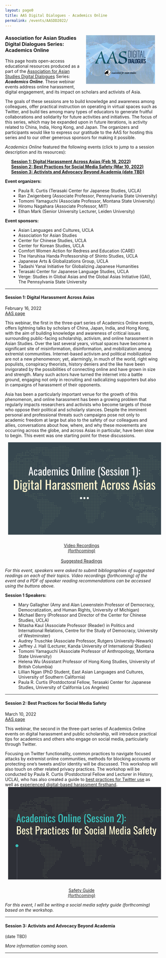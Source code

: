 ```yaml
---
layout: page0
title: AAS Digital Dialogues - Academics Online
permalink: /events/AASDD2022/
---
```


<div style>
<img src="/images/AAS_DD_logo.png" style="float:right;max-width:45%;padding: 10px 10px 10px 15px;">
</div>
<h3>Association for Asian Studies<br>Digital Dialogues Series:<br>Academics Online</h3>

<p></p>
This page hosts open-access educational resources produced as a part of the <a href="https://www.asianstudies.org/jobs-professional-resources/aas-digital-dialogues/">Association for Asian Studies Digital Dialogues</a> Series: <em><b>Academics Online</b></em>. These webinar events address online harassment, digital engagement, and its impact on scholars and activists of Asia.
<p></p>
The goals of these sessions are to build knowledge and awareness among colleagues, offer practical instruction on operating in virtual spaces such as Twitter, and build ties among many types of educators to generate fruitful collaborations and solidarity for future activities and initiatives. The focus of this series, which may be expanded upon in future iterations, is activity related to China, India, Hong Kong, and Japan. The organizers and participants would like to express our gratitude to the AAS for hosting this series and to our other generous sponsors for making it possible.
<p></p>
<em>Academics Online</em> featured the following events (click to jump to a session description and its resources):
<p></p><b>
<span style="padding-left: 20px; display:block"><a href="#1">Session 1: Digital Harassment Across Asias (Feb 16, 2022)</a><br>
<a href="#2">Session 2: Best Practices for Social Media Safety (Mar 10, 2022)</a><br>
<a href="#3">Session 3: Activists and Advocacy Beyond Academia (date TBD)</a></span></b>
<p></p>
<b>Event organizers:</b>
<p></p>
<div>
<span style="padding-left: 20px; display:block">
  <ul><li>Paula R. Curtis (Terasaki Center for Japanese Studies, UCLA)</li>
  <li>Ran Zwigenberg (Associate Professor, Pennsylvania State University)</li>
  <li>Tomomi Yamaguchi (Associate Professor, Montana State University)</li>
  <li>Hiromu Nagahara (Associate Professor, MIT)</li>
  <li>Ethan Mark (Senior University Lecturer, Leiden University)</li></ul>
  </span>
  </div>
<p></p>
<b>Event sponsors:</b>
<p></p>
<div>
<span style="padding-left: 20px; display:block">
  <ul><li>Asian Languages and Cultures, UCLA</li>
  <li>Association for Asian Studies</li>
  <li>Center for Chinese Studies, UCLA</li>
  <li>Center for Korean Studies, UCLA</li>
  <li>Comfort Women Action for Redress and Education (CARE)</li>
  <li>The Haruhisa Handa Professorship of Shinto Studies, UCLA</li>
  <li>Japanese Arts & Globalizations Group, UCLA</li>
  <li>Tadashi Yanai Initiative for Globalizing Japanese Humanities</li>
  <li>Terasaki Center for Japanese Language Studies, UCLA</li>
  <li>Verge: Studies in Global Asias and the Global Asias Initiative (GAI), The Pennsylvania State University</li></ul>
  </span>
  </div>
<p></p>
<hr>
<section id="1">
<div class="outerDiv6040">
  <div class="leftDiv6040">
  <h4><b>Session 1: Digital Harassment Across Asias</b></h4>
  February 16, 2022<br>
  <a href="https://www.asianstudies.org/jobs-professional-resources/aas-digital-dialogues/academics-online-digital-harassment-across-asias/">AAS page</a>
  <p></p>
  This webinar, the first in the three-part series of Academics Online events, offers lightning talks by scholars of China, Japan, India, and Hong Kong, with the aim of building knowledge and awareness of critical issues surrounding public-facing scholarship, activism, and online harassment in Asian Studies. Over the last several years, virtual spaces have become a significant site of misinformation, disinformation, and mobilization among extremist communities. Internet-based activism and political mobilization are not a new phenomenon; yet, alarmingly, in much of the world, right wing populists, conspiracy theorists, history deniers and the like have been invigorated by the possibilities of connecting online and have grown in size and strength. Many such actors have turned the internet into a battle ground, engaging not only in recruiting and radicalizing supporters but also in campaigns of harassment of their opponents.
  <p></p>Asia has been a particularly important venue for the growth of this phenomenon, and online harassment has been a growing problem that regularly impacts researchers and activists who become targets of those who oppose their political and scholarly stances. Despite the imminent personal and professional threats such campaigns pose not only to academic freedom at large but also to the safety of our colleagues and allies, conversations about how, where, and why these movements are occurring across the globe, and across Asias in particular, have been slow to begin. This event was one starting point for these discussions.
  <p></p>
  </div>
  <div class="rightDiv6040">
        <div style>
        <img src="/images/AASDDS1.png" style="float:center;max-width:100%;padding: 0px 10px 10px 10px;">
        </div><p></p>
      <center><a href="https://www.asianstudies.org/jobs-professional-resources/aas-digital-dialogues/academics-online-digital-harassment-across-asias/" class="btn btn-primary btn-lg outline" role="button">Video Recordings<br>(forthcoming)</a><br>&nbsp;<br>
      <a href="/docs/2022_AASDD1_Bib.pdf" class="btn btn-primary btn-lg outline" role="button">Suggested Readings</a></center>
      <p></p>
      <p></p>
      <em>For this event, speakers were asked to submit bibliographies of suggested readings on each of their topics. Video recordings (forthcoming) of the event and a PDF of speaker reading recommendations can be accessed using the buttons above.</em>
      <p></p>
    </div>
</div>
<b>Session 1 Speakers:</b>
<p></p>
<span style="padding-left: 20px; display:block">
    <ul><li>Mary Gallagher (Amy and Alan Lowenstein Professor of Democracy, Democratization, and Human Rights, University of Michigan)</li>
    <li>Michael Berry (Professor and Director of the Center for Chinese Studies, UCLA)</li>
    <li>Nitasha Kaul (Associate Professor (Reader) in Politics and International Relations, Centre for the Study of Democracy, University of Westminster)</li>
    <li>Audrey Truschke (Associate Professor, Rutgers University-Newark)</li>
    <li>Jeffrey J. Hall (Lecturer, Kanda University of International Studies)</li>
    <li>Tomomi Yamaguchi (Associate Professor of Anthropology, Montana State University)</li>
    <li>Helena Wu (Assistant Professor of Hong Kong Studies, University of British Columbia)</li>
    <li>Lillian Ngan (PhD Student, East Asian Languages and Cultures, University of Southern California)</li>
    <li>Paula R. Curtis (Postdoctoral Fellow, Terasaki Center for Japanese Studies, University of California Los Angeles)</li></ul></span>
</section>
<hr>
<section id="2">
<div class="outerDiv6040">
  <div class="leftDiv6040">
  <h4><b>Session 2: Best Practices for Social Media Safety</b></h4>
  March 10, 2022<br>
  <a href="https://www.asianstudies.org/jobs-professional-resources/aas-digital-dialogues/academics-online-best-practices-for-social-media-safety/">AAS page</a>
  <p></p>
  This webinar, the second in the three-part series of Academics Online events on digital harassment and public scholarship, will introduce practical tips for academics and others who engage on social media, particularly through Twitter.
  <p></p>
  Focusing on Twitter functionality, common practices to navigate focused attacks by extremist online communities, methods for blocking accounts or protecting one’s tweets and/or identity will be discussed. This workshop will also touch on other related privacy practices. The workshop will be conducted by Paula R. Curtis (Postdoctoral Fellow and Lecturer in History, UCLA), who has also created a guide to <a href="http://prcurtis.com/docs/twitterguide/">best practices for Twitter use</a> as well as <a href="https://apjjf.org/2021/22/Curtis.html">experienced digital-based harassment firsthand</a>.
  </div>
  <div class="rightDiv6040">
        <div style>
        <img src="/images/AASDDS2.png" style="float:center;max-width:100%;padding: 0px 10px 10px 10px;">
        </div><p></p>
      <center>
      <a href="/events/AASDD2022/" class="btn btn-primary btn-lg outline" role="button">Safety Guide<br>(forthcoming)</a></center>
      <p></p>
      <p></p>
      <em>For this event, I will be writing a social media safety guide (forthcoming) based on the workshop.</em>
      <p></p>
    </div>
</div>
<p></p>
</section>
<hr>
<section id="3">
<h4><b>Session 3: Activists and Advocacy Beyond Academia</b></h4>
(date TBD)<p></p>
<em>More information coming soon.</em>
</section>
<hr>
<p></p>
